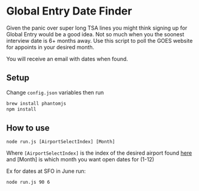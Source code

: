 # Global Entry Date Finder
Given the panic over super long TSA lines you might think signing up for Global Entry would be a good idea.  Not so much when you the soonest interview date is 6+ months away.  Use this script to  poll the GOES website for appoints in your desired month.

You will receive an email with dates when found.

## Setup
Change `config.json` variables then run
```bash
brew install phantomjs
npm install
```

## How to use
`node run.js [AirportSelectIndex] [Month]`

Where `[AirportSelectIndex]` is the index of the desired airport found [here](https://goes-app.cbp.dhs.gov/main/goes/SelectEnrollmentCenterPreAction.do) and [Month] is which month you want open dates for (1-12)

Ex for dates at SFO in June run:
```bash
node run.js 90 6
```
